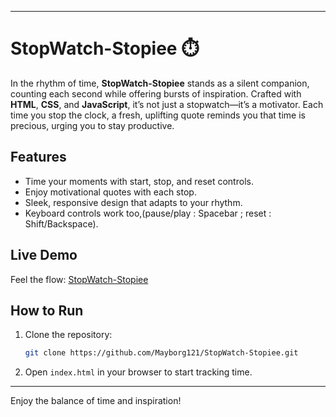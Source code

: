 
---

# StopWatch-Stopiee ⏱️

In the rhythm of time, **StopWatch-Stopiee** stands as a silent companion, counting each second while offering bursts of inspiration. Crafted with **HTML**, **CSS**, and **JavaScript**, it’s not just a stopwatch—it’s a motivator. Each time you stop the clock, a fresh, uplifting quote reminds you that time is precious, urging you to stay productive.

## Features

- Time your moments with start, stop, and reset controls.
- Enjoy motivational quotes with each stop.
- Sleek, responsive design that adapts to your rhythm.
- Keyboard controls work too,(pause/play : Spacebar ; reset : Shift/Backspace).

## Live Demo

Feel the flow: [StopWatch-Stopiee](https://mayborg121.github.io/StopWatch-Stopiee/)

## How to Run

1. Clone the repository:
   ```bash
   git clone https://github.com/Mayborg121/StopWatch-Stopiee.git
   ```
2. Open `index.html` in your browser to start tracking time.

---

Enjoy the balance of time and inspiration!
